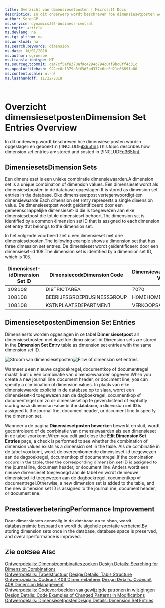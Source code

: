 ```yaml
---
title: Overzicht van dimensiesetposten | Microsoft Docs
description: In dit onderwerp wordt beschreven hoe dimensiesetposten worden opgeslagen en geboekt in Dynamics 365.
author: SorenGP
ms.service: dynamics365-business-central
ms.topic: article
ms.devlang: na
ms.tgt_pltfrm: na
ms.workload: na
ms.search.keywords: dimension
ms.date: 10/01/2018
ms.author: sgroespe
ms.translationtype: HT
ms.sourcegitcommit: caf7cf5afe370af0c4294c794c0ff9bc8ff4c31c
ms.openlocfilehash: 927ec8c1379a3f03d5bd377e6cd3d21c66691a00
ms.contentlocale: nl-nl
ms.lasthandoff: 11/22/2018

---
```

# <a name="dimension-set-entries-overview"></a><span data-ttu-id="fec77-103">Overzicht dimensiesetposten</span><span class="sxs-lookup"><span data-stu-id="fec77-103">Dimension Set Entries Overview</span></span>
<span data-ttu-id="fec77-104">In dit onderwerp wordt beschreven hoe dimensiesetposten worden opgeslagen en geboekt in [!INCLUDE[d365fin](includes/d365fin_md.md)].</span><span class="sxs-lookup"><span data-stu-id="fec77-104">This topic describes how dimension set entries are stored and posted in [!INCLUDE[d365fin](includes/d365fin_md.md)].</span></span>  

## <a name="dimension-sets"></a><span data-ttu-id="fec77-105">Dimensiesets</span><span class="sxs-lookup"><span data-stu-id="fec77-105">Dimension Sets</span></span>  
<span data-ttu-id="fec77-106">Een dimensieset is een unieke combinatie dimensiewaarden.</span><span class="sxs-lookup"><span data-stu-id="fec77-106">A dimension set is a unique combination of dimension values.</span></span> <span data-ttu-id="fec77-107">Een dimensieset wordt als dimensiesetposten in de database opgeslagen.</span><span class="sxs-lookup"><span data-stu-id="fec77-107">It is stored as dimension set entries in the database.</span></span> <span data-ttu-id="fec77-108">Elke dimensiesetpost vertegenwoordigt één dimensiewaarde.</span><span class="sxs-lookup"><span data-stu-id="fec77-108">Each dimension set entry represents a single dimension value.</span></span> <span data-ttu-id="fec77-109">De dimensiesetpost wordt geïdentificeerd door een gemeenschappelijke dimensieset-id die is toegewezen aan elke dimensiesetpost die tot de dimensieset behoort.</span><span class="sxs-lookup"><span data-stu-id="fec77-109">The dimension set is identified by a common dimension set ID that is assigned to each dimension set entry that belongs to the dimension set.</span></span>  

<span data-ttu-id="fec77-110">In het volgende voorbeeld ziet u een dimensieset met drie dimensiesetposten.</span><span class="sxs-lookup"><span data-stu-id="fec77-110">The following example shows a dimension set that has three dimension set entries.</span></span> <span data-ttu-id="fec77-111">De dimensieset wordt geïdentificeerd door een dimensieset-id 108.</span><span class="sxs-lookup"><span data-stu-id="fec77-111">The dimension set is identified by a dimension set ID, which is 108.</span></span>  

|<span data-ttu-id="fec77-112">Dimensieset-id</span><span class="sxs-lookup"><span data-stu-id="fec77-112">Dimension Set ID</span></span>|<span data-ttu-id="fec77-113">Dimensiecode</span><span class="sxs-lookup"><span data-stu-id="fec77-113">Dimension Code</span></span>|<span data-ttu-id="fec77-114">Dimensiewaardecode</span><span class="sxs-lookup"><span data-stu-id="fec77-114">Dimension Value Code</span></span>|<span data-ttu-id="fec77-115">Dimensiewaardenaam</span><span class="sxs-lookup"><span data-stu-id="fec77-115">Dimension Value Name</span></span>|  
|----------------------|--------------------|--------------------------|--------------------------|  
|<span data-ttu-id="fec77-116">108</span><span class="sxs-lookup"><span data-stu-id="fec77-116">108</span></span>|<span data-ttu-id="fec77-117">DISTRICT</span><span class="sxs-lookup"><span data-stu-id="fec77-117">AREA</span></span>|<span data-ttu-id="fec77-118">70</span><span class="sxs-lookup"><span data-stu-id="fec77-118">70</span></span>|<span data-ttu-id="fec77-119">Noord-Amerika</span><span class="sxs-lookup"><span data-stu-id="fec77-119">America North</span></span>|  
|<span data-ttu-id="fec77-120">108</span><span class="sxs-lookup"><span data-stu-id="fec77-120">108</span></span>|<span data-ttu-id="fec77-121">BEDRIJFSGROEP</span><span class="sxs-lookup"><span data-stu-id="fec77-121">BUSINESSGROUP</span></span>|<span data-ttu-id="fec77-122">HOME</span><span class="sxs-lookup"><span data-stu-id="fec77-122">HOME</span></span>|<span data-ttu-id="fec77-123">Home</span><span class="sxs-lookup"><span data-stu-id="fec77-123">Home</span></span>|  
|<span data-ttu-id="fec77-124">108</span><span class="sxs-lookup"><span data-stu-id="fec77-124">108</span></span>|<span data-ttu-id="fec77-125">KSTNPLAATS</span><span class="sxs-lookup"><span data-stu-id="fec77-125">DEPARTMENT</span></span>|<span data-ttu-id="fec77-126">VERKOOP</span><span class="sxs-lookup"><span data-stu-id="fec77-126">SALES</span></span>|<span data-ttu-id="fec77-127">Verkoop</span><span class="sxs-lookup"><span data-stu-id="fec77-127">Sales</span></span>|  

## <a name="dimension-set-entries"></a><span data-ttu-id="fec77-128">Dimensiesetposten</span><span class="sxs-lookup"><span data-stu-id="fec77-128">Dimension Set Entries</span></span>  
<span data-ttu-id="fec77-129">Dimensiesets worden opgeslagen in de tabel **Dimensiesetpost** als dimensiesetposten met dezelfde dimensieset-id.</span><span class="sxs-lookup"><span data-stu-id="fec77-129">Dimension sets are stored in the **Dimension Set Entry** table as dimension set entries with the same dimension set ID.</span></span>  

<span data-ttu-id="fec77-130">![Stroom van dimensiesetposten](media/dimensionentrynav7.png "Stroom van dimensiesetposten")</span><span class="sxs-lookup"><span data-stu-id="fec77-130">![Flow of dimension set entries](media/dimensionentrynav7.png "Flow of dimension set entries")</span></span>  

<span data-ttu-id="fec77-131">Wanneer u een nieuwe dagboekregel, documentkop of documentregel maakt, kunt u een combinatie van dimensiewaarden opgeven.</span><span class="sxs-lookup"><span data-stu-id="fec77-131">When you create a new journal line, document header, or document line, you can specify a combination of dimension values.</span></span> <span data-ttu-id="fec77-132">In plaats van elke dimensiewaarde expliciet in de database op te slaan, wordt een dimensieset-id toegewezen aan de dagboekregel, documentkop of documentregel om zo de dimensieset op te geven.</span><span class="sxs-lookup"><span data-stu-id="fec77-132">Instead of explicitly storing each dimension value in the database, a dimension set ID is assigned to the journal line, document header, or document line to specify the dimension set.</span></span>  

<span data-ttu-id="fec77-133">Wanneer u de pagina **Dimensiesetposten bewerken** bewerkt en sluit, wordt gecontroleerd of de combinatie van dimensiewaarden als een dimensieset in de tabel voorkomt.</span><span class="sxs-lookup"><span data-stu-id="fec77-133">When you edit and close the **Edit Dimension Set Entries** page, a check is performed to see whether the combination of dimension values exists as a dimension set in the table.</span></span> <span data-ttu-id="fec77-134">Als de combinatie in de tabel voorkomt, wordt de overeenkomende dimensieset-id toegewezen aan de dagboekregel, documentkop of documentregel.</span><span class="sxs-lookup"><span data-stu-id="fec77-134">If the combination occurs in the table, then the corresponding dimension set ID is assigned to the journal line, document header, or document line.</span></span> <span data-ttu-id="fec77-135">Anders wordt een nieuwe dimensieset toegevoegd aan de tabel en wordt de nieuwe dimensieset-id toegewezen aan de dagboekregel, documentkop of documentregel.</span><span class="sxs-lookup"><span data-stu-id="fec77-135">Otherwise, a new dimension set is added to the table, and the new dimension set ID is assigned to the journal line, document header, or document line.</span></span>  

## <a name="performance-improvement"></a><span data-ttu-id="fec77-136">Prestatieverbetering</span><span class="sxs-lookup"><span data-stu-id="fec77-136">Performance Improvement</span></span>  
<span data-ttu-id="fec77-137">Door dimensiesets eenmalig in de database op te slaan, wordt databaseruimte bespaard en wordt de algehele prestatie verbeterd.</span><span class="sxs-lookup"><span data-stu-id="fec77-137">By storing dimension sets once in the database, database space is preserved, and overall performance is improved.</span></span>  

## <a name="see-also"></a><span data-ttu-id="fec77-138">Zie ook</span><span class="sxs-lookup"><span data-stu-id="fec77-138">See Also</span></span>  
<span data-ttu-id="fec77-139">[Ontwerpdetails: Dimensiecombinaties zoeken](design-details-searching-for-dimension-combinations.md) </span><span class="sxs-lookup"><span data-stu-id="fec77-139">[Design Details: Searching for Dimension Combinations](design-details-searching-for-dimension-combinations.md) </span></span>  
<span data-ttu-id="fec77-140">[Ontwerpdetails: Tabelstructuur](design-details-table-structure.md) </span><span class="sxs-lookup"><span data-stu-id="fec77-140">[Design Details: Table Structure](design-details-table-structure.md) </span></span>  
<span data-ttu-id="fec77-141">[Ontwerpdetails: Codeunit 408 Dimensiebeheer](design-details-codeunit-408-dimension-management.md) </span><span class="sxs-lookup"><span data-stu-id="fec77-141">[Design Details: Codeunit 408 Dimension Management](design-details-codeunit-408-dimension-management.md) </span></span>  
<span data-ttu-id="fec77-142">[Ontwerpdetails: Codevoorbeelden van gewijzigde patronen in wijzigingen](design-details-code-examples-of-changed-patterns-in-modifications.md) </span><span class="sxs-lookup"><span data-stu-id="fec77-142">[Design Details: Code Examples of Changed Patterns in Modifications](design-details-code-examples-of-changed-patterns-in-modifications.md) </span></span>  
[<span data-ttu-id="fec77-143">Ontwerpdetails: Dimensiesetposten</span><span class="sxs-lookup"><span data-stu-id="fec77-143">Design Details: Dimension Set Entries</span></span>](design-details-dimension-set-entries.md)   

